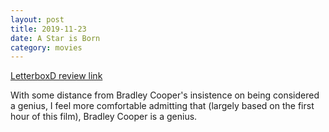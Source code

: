 ```yaml
---
layout: post
title: 2019-11-23
date: A Star is Born
category: movies
---
```

 
[LetterboxD review link](https://letterboxd.com/samarthbhaskar/film/a-star-is-born-2018/1/)

With some distance from Bradley Cooper's insistence on being considered a genius, I feel more comfortable admitting that (largely based on the first hour of this film), Bradley Cooper is a genius.